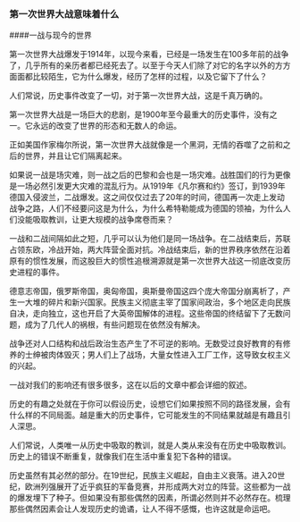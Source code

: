 
### 第一次世界大战意味着什么

####一战与现今的世界

第一次世界大战爆发于1914年，以现今来看，已经是一场发生在100多年前的战争了，几乎所有的亲历者都已经死去了。以至于今天人们除了对它的名字以外的方方面面都比较陌生，它为什么爆发，经历了怎样的过程，以及它留下了什么？


人们常说，历史事件改变了一切，对于第一次世界大战，这是千真万确的。


第一次世界大战是一场巨大的悲剧，是1900年至今最重大的历史事件，没有之一。它永远的改变了世界的形态和无数人的命运。


正如美国作家梅尔所说，第一次世界大战就像是一个黑洞，无情的吞噬了之前和之后的世界，并且让它们隔离起来。


如果说一战是场灾难，则一战之后的巴黎和会也是一场灾难。战胜国们的行为更像是一场必然引发更大灾难的混乱行为。从1919年《凡尔赛和约》签订，到1939年德国入侵波兰，二战爆发。这之间仅仅过去了20年的时间，德国再一次走上发动战争之路，人们不经要问这是为什么，为什么希特勒能成为德国的领袖，为什么人们没能吸取教训，让更大规模的战争席卷而来？


一战和二战间隔如此之短，几乎可以认为他们是同一场战争。在二战结束后，苏联占领东欧，冷战开始，两大阵营全面对抗。冷战结束后，新的世界秩序依然在沿着原有的惯性发展，而这股巨大的惯性追根溯源就是第一次世界大战这一彻底改变历史进程的事件。


德意志帝国，俄罗斯帝国，奥匈帝国，奥斯曼帝国这四个庞大帝国分崩离析了，产生一大堆的碎片和新兴国家。民族主义彻底主宰了国家间政治，多个地区走向民族自决，走向独立，这也开启了大英帝国解体的进程。这些帝国的终结留下了无数问题，成为了几代人的祸根，有些问题现在依然没有解决。


战争还对人口结构和战后政治生态产生了不可逆的影响。无数受过良好教育的有修养的士绅被肉体毁灭；男人们上了战场，大量女性进入工厂工作，这导致女权主义的兴起。


一战对我们的影响还有很多很多，这在以后的文章中都会详细的叙述。


历史的有趣之处就在于你可以假设历史，设想它们如果按照不同的路径发展，会有什么样的不同局面。越是重大的历史事件，它可能发生的不同结果就越是有趣且引人深思。


人们常说，人类唯一从历史中吸取的教训，就是人类从来没有在历史中吸取教训。历史上的错误不断重复，就像我们在生活中重复犯下各种的错误。


历史虽然有其必然的部分。在19世纪，民族主义崛起，自由主义衰落。进入20世纪，欧洲列强展开了近乎疯狂的军备竞赛，并形成两大对立的阵营。这些都为一战的爆发埋下了种子。但如果没有那些偶然的因素，所谓必然则并不必然存在。梳理那些偶然因素会让人发现历史的诡谲，让人不得不感慨，也许这就是命运吧。